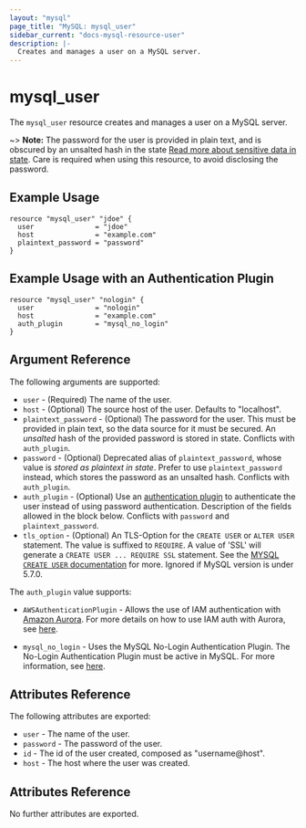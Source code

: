 ```yaml
---
layout: "mysql"
page_title: "MySQL: mysql_user"
sidebar_current: "docs-mysql-resource-user"
description: |-
  Creates and manages a user on a MySQL server.
---
```


# mysql\_user

The ``mysql_user`` resource creates and manages a user on a MySQL
server.

~> **Note:** The password for the user is provided in plain text, and is
obscured by an unsalted hash in the state
[Read more about sensitive data in state](https://www.terraform.io/language/state/sensitive-data).
Care is required when using this resource, to avoid disclosing the password.

## Example Usage

```hcl
resource "mysql_user" "jdoe" {
  user               = "jdoe"
  host               = "example.com"
  plaintext_password = "password"
}
```

## Example Usage with an Authentication Plugin

```hcl
resource "mysql_user" "nologin" {
  user               = "nologin"
  host               = "example.com"
  auth_plugin        = "mysql_no_login"
}
```

## Argument Reference

The following arguments are supported:

* `user` - (Required) The name of the user.
* `host` - (Optional) The source host of the user. Defaults to "localhost".
* `plaintext_password` - (Optional) The password for the user. This must be provided in plain text, so the data source for it must be secured. An _unsalted_ hash of the provided password is stored in state. Conflicts with `auth_plugin`.
* `password` - (Optional) Deprecated alias of `plaintext_password`, whose value is *stored as plaintext in state*. Prefer to use `plaintext_password` instead, which stores the password as an unsalted hash. Conflicts with `auth_plugin`.
* `auth_plugin` - (Optional) Use an [authentication plugin][ref-auth-plugins] to authenticate the user instead of using password authentication.  Description of the fields allowed in the block below. Conflicts with `password` and `plaintext_password`.  
* `tls_option` - (Optional) An TLS-Option for the `CREATE USER` or `ALTER USER` statement. The value is suffixed to `REQUIRE`. A value of 'SSL' will generate a `CREATE USER ... REQUIRE SSL` statement. See the [MYSQL `CREATE USER` documentation](https://dev.mysql.com/doc/refman/5.7/en/create-user.html) for more. Ignored if MySQL version is under 5.7.0.

[ref-auth-plugins]: https://dev.mysql.com/doc/refman/5.7/en/authentication-plugins.html

The `auth_plugin` value supports:

* `AWSAuthenticationPlugin` - Allows the use of IAM authentication with [Amazon
  Aurora][ref-amazon-aurora]. For more details on how to use IAM auth with
  Aurora, see [here][ref-aurora-using-iam].

[ref-amazon-aurora]: https://aws.amazon.com/rds/aurora/
[ref-aurora-using-iam]: https://docs.aws.amazon.com/AmazonRDS/latest/UserGuide/UsingWithRDS.IAMDBAuth.html#UsingWithRDS.IAMDBAuth.Creating

* `mysql_no_login` - Uses the MySQL No-Login Authentication Plugin. The
  No-Login Authentication Plugin must be active in MySQL. For more information,
  see [here][ref-mysql-no-login].

[ref-mysql-no-login]: https://dev.mysql.com/doc/refman/5.7/en/no-login-pluggable-authentication.html

## Attributes Reference

The following attributes are exported:

* `user` - The name of the user.
* `password` - The password of the user.
* `id` - The id of the user created, composed as "username@host".
* `host` - The host where the user was created.

## Attributes Reference

No further attributes are exported.
